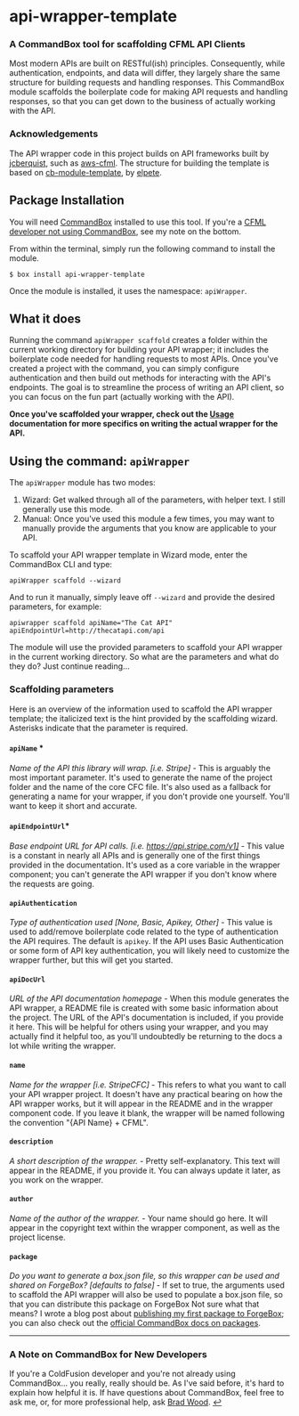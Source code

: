 # api-wrapper-template
### A CommandBox tool for scaffolding CFML API Clients
Most modern APIs are built on RESTful(ish) principles. Consequently, while authentication, endpoints, and data will differ, they largely share the same structure for building requests and handling responses. This CommandBox module scaffolds the boilerplate code for making API requests and handling responses, so that you can get down to the business of actually working with the API.

### Acknowledgements

The API wrapper code in this project builds on API frameworks built by [jcberquist](https://github.com/jcberquist), such as [aws-cfml](https://github.com/jcberquist/aws-cfml). The structure for building the template is based on [cb-module-template](https://github.com/elpete/cb-module-template), by [elpete](https://github.com/elpete).

## Package Installation

You will need [CommandBox](https://www.ortussolutions.com/products/commandbox) installed to use this tool. If you're a [CFML developer not using CommandBox](#a-note-on-commandbox-for-new-developers), see my note on the bottom.

From within the terminal, simply run the following command to install the module.
```
$ box install api-wrapper-template
```

Once the module is installed, it uses the namespace: `apiWrapper`.

## What it does

Running the command `apiWrapper scaffold` creates a folder within the current working directory for building your API wrapper; it includes the boilerplate code needed for handling requests to most APIs. Once you've created a project with the command, you can simply configure authentication and then build out methods for interacting with the API's endpoints. The goal is to streamline the process of writing an API client, so you can focus on the fun part (actually working with the API).

**Once you've scaffolded your wrapper, check out the [Usage](usage.md) documentation for more specifics on writing the actual wrapper for the API.**

## Using the command: `apiWrapper`

The `apiWrapper` module has two modes:

1. Wizard: Get walked through all of the parameters, with helper text. I still generally use this mode.
2. Manual: Once you've used this module a few times, you may want to manually provide the arguments that you know are applicable to your API.

To scaffold your API wrapper template in Wizard mode, enter the CommandBox CLI and type:

```
apiWrapper scaffold --wizard
```

And to run it manually, simply leave off `--wizard` and provide the desired parameters, for example:

```
apiwrapper scaffold apiName="The Cat API" apiEndpointUrl=http://thecatapi.com/api
```

The module will use the provided parameters to scaffold your API wrapper in the current working directory. So what are the parameters and what do they do? Just continue reading...

### Scaffolding parameters
Here is an overview of the information used to scaffold the API wrapper template; the italicized text is the hint provided by the scaffolding wizard. Asterisks indicate that the parameter is required.

#### `apiName` *
*Name of the API this library will wrap. [i.e. Stripe]* - This is arguably the most important parameter. It's used to generate the name of the project folder and the name of the core CFC file. It's also used as a fallback for generating a name for your wrapper, if you don't provide one yourself. You'll want to keep it short and accurate.

#### `apiEndpointUrl`*
*Base endpoint URL for API calls. [i.e. https://api.stripe.com/v1]* - This value is a constant in nearly all APIs and is generally one of the first things provided in the documentation. It's used as a core variable in the wrapper component; you can't generate the API wrapper if you don't know where the requests are going.

#### `apiAuthentication`
*Type of authentication used [None, Basic, Apikey, Other]* - This value is used to add/remove boilerplate code related to the type of authentication the API requires. The default is `apikey`. If the API uses Basic Authentication or some form of API key authentication, you will likely need to customize the wrapper further, but this will get you started.

#### `apiDocUrl`
*URL of the API documentation homepage* - When this module generates the API wrapper, a README file is created with some basic information about the project. The URL of the API's documentation is included, if you provide it here. This will be helpful for others using your wrapper, and you may actually find it helpful too, as you'll undoubtedly be returning to the docs a lot while writing the wrapper. 

#### `name`
*Name for the wrapper [i.e. StripeCFC]* - This refers to what you want to call your API wrapper project. It doesn't have any practical bearing on how the API wrapper works, but it will appear in the README and in the wrapper component code. If you leave it blank, the wrapper will be named following the convention "{API Name} + CFML".

#### `description`
*A short description of the wrapper.* - Pretty self-explanatory. This text will appear in the README, if you provide it. You can always update it later, as you work on the wrapper.

#### `author`
*Name of the author of the wrapper.* - Your name should go here. It will appear in the copyright text within the wrapper component, as well as the project license.

#### `package`
*Do you want to generate a box.json file, so this wrapper can be used and shared on ForgeBox? [defaults to false]* - If set to true, the arguments used to scaffold the API wrapper will also be used to populate a box.json file, so that you can distribute this package on ForgeBox Not sure what that means? I wrote a blog post about [publishing my first package to ForgeBox](https://blog.mattclemente.com/2018/02/20/publishing-my-first-package-to-forgebox.html); you can also check out the [official CommandBox docs on packages](https://commandbox.ortusbooks.com/package-management/creating-packages).

___
### A Note on CommandBox for New Developers
If you're a ColdFusion developer and you're not already using CommandBox... you really, really should be. As I've said before, it's hard to explain how helpful it is. If have questions about CommandBox, feel free to ask me, or, for more professional help, ask [Brad Wood](https://twitter.com/bdw429s). [↩](#package-installation) 